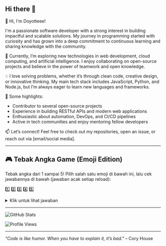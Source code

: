 ## Hi there 👋

👋 Hi, I'm Doyotteee!

I'm a passionate software developer with a strong interest in building impactful and scalable solutions. My journey in programming started with curiosity and has grown into a deep commitment to continuous learning and sharing knowledge with the community.

🌱 Currently, I’m exploring new technologies in web development, cloud computing, and artificial intelligence. I enjoy collaborating on open-source projects and believe in the power of teamwork and open knowledge.

💡 I love solving problems, whether it’s through clean code, creative design, or innovative thinking. My main tech stack includes JavaScript, Python, and Node.js, but I’m always eager to learn new languages and frameworks.

🚀 Some highlights:
- Contributor to several open-source projects
- Experience in building RESTful APIs and modern web applications
- Enthusiastic about automation, DevOps, and CI/CD pipelines
- Active in tech communities and enjoy mentoring fellow developers

📫 Let’s connect! Feel free to check out my repositories, open an issue, or reach out via [email/social media].

---

## 🎮 Tebak Angka Game (Emoji Edition)

Tebak angka dari 1 sampai 5! Pilih salah satu emoji di bawah ini, lalu cek jawabannya di bawah (jawaban acak setiap reload):

1️⃣ 2️⃣ 3️⃣ 4️⃣ 5️⃣

<details>
<summary>Klik untuk lihat jawaban</summary>

🎉 Angka yang benar adalah: <b>$(echo $((RANDOM % 5 + 1)))</b> 🎉

</details>

---

![GitHub Stats](https://github-readme-stats.vercel.app/api?username=doyotteee&show_icons=true&theme=radical)

![Profile Views](https://komarev.com/ghpvc/?username=doyotteee&color=blue)

---

*"Code is like humor. When you have to explain it, it’s bad."* – Cory House
